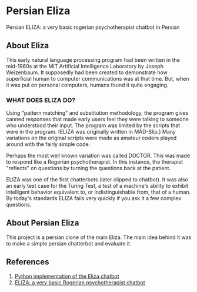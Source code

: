 # Persian Eliza
Persian ELIZA: a very basic rogerian psychotherapist chatbot in Persian

## About Eliza
This early natural language processing program had been written in the mid-1960s at the MIT Artificial Intelligence Laboratory by Joseph Weizenbaum. It supposedly had been created to demonstrate how superficial human to computer communications was at that time. But, when it was put on personal computers, humans found it quite engaging.

### WHAT DOES ELIZA DO?
Using "pattern matching" and substitution methodology, the program gives canned responses that made early users feel they were talking to someone who understood their input. The program was limited by the scripts that were in the program. (ELIZA was originally written in MAD-Slip.) Many variations on the original scripts were made as amateur coders played around with the fairly simple code.

Perhaps the most well known variation was called DOCTOR. This was made to respond like a Rogerian psychotherapist. In this instance, the therapist "reflects" on questions by turning the questions back at the patient.

ELIZA was one of the first chatterbots (later clipped to chatbot). It was also an early test case for the Turing Test, a test of a machine's ability to exhibit intelligent behavior equivalent to, or indistinguishable from, that of a human. By today's standards ELIZA fails very quickly if you ask it a few complex questions.

## About Persian Eliza
This project is a persian clone of the main Eliza. The main idea behind it was to make a simple persian chatterbot and evaluate it. 

## References
1. [Python implementation of the Eliza chatbot](https://github.com/wadetb/eliza)
2. [ELIZA: a very basic Rogerian psychotherapist chatbot](https://web.njit.edu/~ronkowit/eliza.html)
